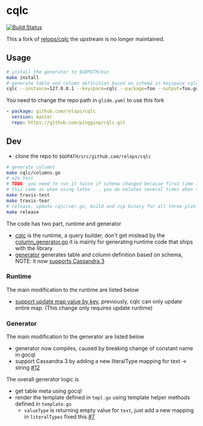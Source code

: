 # cqlc

[![Build Status](https://travis-ci.org/pingginp/cqlc.svg?branch=master)](https://travis-ci.org/pingginp/cqlc)

This a fork of [relops/cqlc](https://github.com/relops/cqlc) the upstream is no longer maintained.

## Usage

````bash
# install the generator to $GOPATH/bin
make install
# generate table and column definition based on schema in keyspace cqlc
cqlc --instance=127.0.0.1 --keyspace=cqlc --package=foo --output=foo.go --symbols
````

You need to change the repo path in `glide.yaml` to use this fork

````yaml
- package: github.com/relops/cqlc
  version: master
  repo: https://github.com/pingginp/cqlc.git
````

## Dev

- clone the repo to `$GOPATH/src/github.com/relops/cqlc`

````bash
# generate columns
make cqlc/columns.go
# e2e test
# TODO: you need to run it twice if schema changed because first time it will generate package based on schema, which won't get compiled ...
# this same as when using latex ... you do xelatex several times when there is bib ...
make travis-test
make travis-tear
# release, update cqlc/ver.go, build and zip binary for all three platforms, only mac is tested
make release
````

The code has two part, runtime and generator

- [cqlc](cqlc) is the runtime, a query builder, don't get mislead by the [column_generator.go](cqlc/column_generator.go)
it is mainly for generating runtime code that ships with the library
- [generator](generator) generates table and column definition based on schema, NOTE: it now [supports Cassandra 3](https://github.com/pingginp/cqlc/issues/7)

### Runtime

The main modification to the runtime are listed below
 
- [support update map value by key](doc/set-map-value-by-key.md), previously, cqlc can only update entire map. (This change only requires update runtime)

### Generator

The main modification to the generator are listed below

- generator now compiles, caused by breaking change of constant name in gocql
- support Cassandra 3 by adding a new literalType mapping for text -> string [#12](https://github.com/pingginp/cqlc/pull/12)

The overall generator logic is

- get table meta using gocql
- render the template defined in `tmpl.go` using template helper methods defined in `template.go`
  - `valueType` is returning empty value for `text`, just add a new mapping in `literalTypes` fixed this [#7](https://github.com/pingginp/cqlc/issues/7)